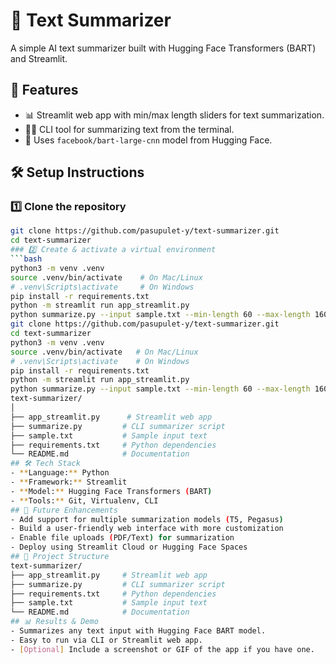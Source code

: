 # 🧠 Text Summarizer

A simple AI text summarizer built with Hugging Face Transformers (BART) and Streamlit.

## 🚀 Features
- 📊 Streamlit web app with min/max length sliders for text summarization.
- 🧑‍💻 CLI tool for summarizing text from the terminal.
- 🤗 Uses `facebook/bart-large-cnn` model from Hugging Face.

## 🛠️ Setup Instructions

### 1️⃣ Clone the repository
```bash
git clone https://github.com/pasupulet-y/text-summarizer.git
cd text-summarizer
### 2️⃣ Create & activate a virtual environment
```bash
python3 -m venv .venv
source .venv/bin/activate    # On Mac/Linux
# .venv\Scripts\activate     # On Windows
pip install -r requirements.txt
python -m streamlit run app_streamlit.py
python summarize.py --input sample.txt --min-length 60 --max-length 160
git clone https://github.com/pasupulet-y/text-summarizer.git
cd text-summarizer
python3 -m venv .venv
source .venv/bin/activate   # On Mac/Linux
# .venv\Scripts\activate    # On Windows
pip install -r requirements.txt
python -m streamlit run app_streamlit.py
python summarize.py --input sample.txt --min-length 60 --max-length 160
text-summarizer/
│
├── app_streamlit.py      # Streamlit web app
├── summarize.py         # CLI summarizer script
├── sample.txt           # Sample input text
├── requirements.txt     # Python dependencies
└── README.md            # Documentation
## 🛠️ Tech Stack
- **Language:** Python  
- **Framework:** Streamlit  
- **Model:** Hugging Face Transformers (BART)  
- **Tools:** Git, Virtualenv, CLI
## 🚀 Future Enhancements
- Add support for multiple summarization models (T5, Pegasus)
- Build a user-friendly web interface with more customization
- Enable file uploads (PDF/Text) for summarization
- Deploy using Streamlit Cloud or Hugging Face Spaces
## 📁 Project Structure
text-summarizer/
├── app_streamlit.py     # Streamlit web app
├── summarize.py         # CLI summarizer script
├── requirements.txt     # Python dependencies
├── sample.txt           # Sample input text
└── README.md            # Documentation
## 📊 Results & Demo
- Summarizes any text input with Hugging Face BART model.
- Easy to run via CLI or Streamlit web app.
- [Optional] Include a screenshot or GIF of the app if you have one.
